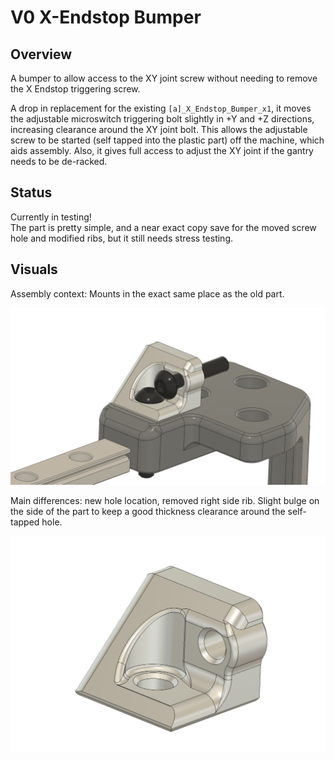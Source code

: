 # V0 X-Endstop Bumper

## Overview

A bumper to allow access to the XY joint screw without needing to remove the X Endstop triggering screw.

A drop in replacement for the existing `[a]_X_Endstop_Bumper_x1`, it moves the adjustable microswitch triggering bolt slightly in +Y and +Z directions, increasing clearance around the XY joint bolt.
This allows the adjustable screw to be started (self tapped into the plastic part) off the machine, which aids assembly.  Also, it gives full access to adjust the XY joint if the gantry needs to be de-racked.

## Status

Currently in testing!  
The part is pretty simple, and a near exact copy save for the moved screw hole and modified ribs, but it still needs stress testing.

## Visuals

Assembly context: Mounts in the exact same place as the old part.

![in context](./images/In-sitio.png)

Main differences: new hole location, removed right side rib.  Slight bulge on the side of the part to keep a good thickness clearance around the self-tapped hole.

![just the part](./images/isolated.png)
